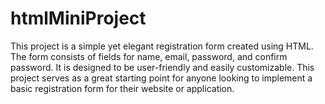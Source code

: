 # htmlMiniProject
This project is a simple yet elegant registration form created using HTML. The form consists of fields for name, email, password, and confirm password. It is designed to be user-friendly and easily customizable. This project serves as a great starting point for anyone looking to implement a basic registration form for their website or application.
